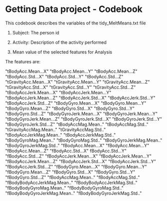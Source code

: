 Getting Data project - Codebook
=================================================
This codebook describes the variables of the tidy_MeltMeans.txt file

1. Subject: The person id

2. Activity: Description of the activity performed

3. Mean value of the selected features for Analysis

The features are:

"tBodyAcc.Mean...X" 
"tBodyAcc.Mean...Y" 
"tBodyAcc.Mean...Z" 
"tBodyAcc.Std...X" 
"tBodyAcc.Std...Y" 
"tBodyAcc.Std...Z" 
"tGravityAcc.Mean...X" 
"tGravityAcc.Mean...Y" 
"tGravityAcc.Mean...Z" 
"tGravityAcc.Std...X" 
"tGravityAcc.Std...Y" 
"tGravityAcc.Std...Z" 
"tBodyAccJerk.Mean...X" 
"tBodyAccJerk.Mean...Y" 
"tBodyAccJerk.Mean...Z" 
"tBodyAccJerk.Std...X" 
"tBodyAccJerk.Std...Y" 
"tBodyAccJerk.Std...Z" 
"tBodyGyro.Mean...X" 
"tBodyGyro.Mean...Y" 
"tBodyGyro.Mean...Z" 
"tBodyGyro.Std...X" 
"tBodyGyro.Std...Y" 
"tBodyGyro.Std...Z" 
"tBodyGyroJerk.Mean...X" 
"tBodyGyroJerk.Mean...Y" 
"tBodyGyroJerk.Mean...Z" 
"tBodyGyroJerk.Std...X" 
"tBodyGyroJerk.Std...Y" 
"tBodyGyroJerk.Std...Z" 
"tBodyAccMag.Mean.." 
"tBodyAccMag.Std.." 
"tGravityAccMag.Mean.." 
"tGravityAccMag.Std.." 
"tBodyAccJerkMag.Mean.." 
"tBodyAccJerkMag.Std.." 
"tBodyGyroMag.Mean.." 
"tBodyGyroMag.Std.." 
"tBodyGyroJerkMag.Mean.." 
"tBodyGyroJerkMag.Std.." 
"fBodyAcc.Mean...X" 
"fBodyAcc.Mean...Y" 
"fBodyAcc.Mean...Z" 
"fBodyAcc.Std...X" 
fBodyAcc.Std...Y" 
"fBodyAcc.Std...Z" 
"fBodyAccJerk.Mean...X" 
"fBodyAccJerk.Mean...Y" 
"fBodyAccJerk.Mean...Z" 
"fBodyAccJerk.Std...X" 
"fBodyAccJerk.Std...Y" 
"fBodyAccJerk.Std...Z" 
"fBodyGyro.Mean...X" 
"fBodyGyro.Mean...Y" 
"fBodyGyro.Mean...Z" 
"fBodyGyro.Std...X" 
"fBodyGyro.Std...Y" 
"fBodyGyro.Std...Z" 
"fBodyAccMag.Mean.." 
"fBodyAccMag.Std.." 
"fBodyBodyAccJerkMag.Mean.." 
"fBodyBodyAccJerkMag.Std.." 
"fBodyBodyGyroMag.Mean.." 
"fBodyBodyGyroMag.Std.." 
"fBodyBodyGyroJerkMag.Mean.." 
"fBodyBodyGyroJerkMag.Std.."

